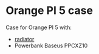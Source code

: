 # Orange PI 5 case

Case for Orange PI 5  with:

- [radiator](https://aliexpress.com/item/1005005116029772.html?sku_id=12000031713409534)
- Powerbank Baseus PPCXZ10
